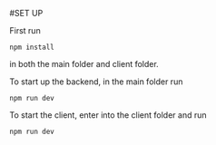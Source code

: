 #SET UP

First run 

```
npm install
```

in both the main folder and client folder.




To start up the backend, in the main folder run

```
npm run dev
```

To start the client, enter into the client folder and run

```
npm run dev
```
